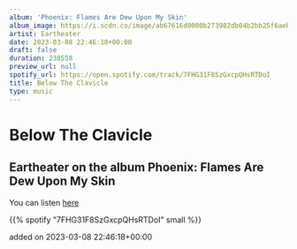 ```yaml
---
album: 'Phoenix: Flames Are Dew Upon My Skin'
album_image: https://i.scdn.co/image/ab67616d0000b273982db04b2bb25f6aeba8f883
artist: Eartheater
date: 2023-03-08 22:46:18+00:00
draft: false
duration: 238558
preview_url: null
spotify_url: https://open.spotify.com/track/7FHG31F8SzGxcpQHsRTDoI
title: Below The Clavicle
type: music
---
```



# Below The Clavicle

## Eartheater on the album Phoenix: Flames Are Dew Upon My Skin

You can listen [here](https://open.spotify.com/track/7FHG31F8SzGxcpQHsRTDoI)

{{% spotify "7FHG31F8SzGxcpQHsRTDoI" small %}}

added on 2023-03-08 22:46:18+00:00